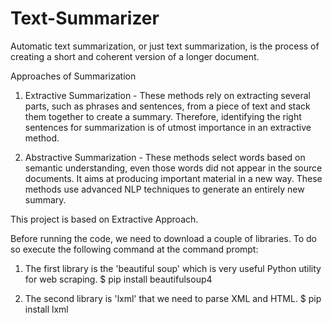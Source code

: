 # Text-Summarizer
Automatic text summarization, or just text summarization, is the process of creating a short and coherent version of a longer document.

Approaches of Summarization

1. Extractive Summarization - These methods rely on extracting several parts, such as phrases and sentences, from a piece of text and stack them together to create a summary. Therefore, identifying the right sentences for summarization is of utmost importance in an extractive method.

2. Abstractive Summarization - These methods select words based on semantic understanding, even those words did not appear in the source documents. It aims at producing important material in a new way. These methods use advanced NLP techniques to generate an entirely new summary.


This project is based on Extractive Approach.

Before running the code, we need to download a couple of libraries.
To do so execute the following command at the command prompt:

1. The first library is the 'beautiful soup' which is very useful Python utility for web scraping.
$ pip install beautifulsoup4

2. The second library is 'lxml' that we need to parse XML and HTML.
$ pip install lxml
  
  




